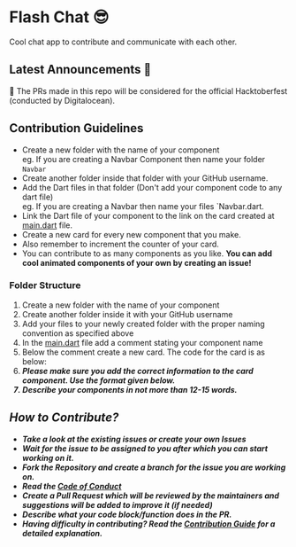 # Flash Chat 😎

Cool chat app to contribute and communicate with each other.

## Latest Announcements 📢

🔴 The PRs made in this repo will be considered for the official Hacktoberfest (conducted by Digitalocean).

## Contribution Guidelines

- Create a new folder with the name of your component <br> eg. If you are creating a Navbar Component then name your folder `Navbar`
- Create another folder inside that folder with your GitHub username.
- Add the Dart files in that folder (Don't add your component code to any dart file) <br> eg. If you are creating a Navbar then name your files `Navbar.dart.
- Link the Dart file of your component to the link on the card created at [main.dart](https://github.com/DarpanNeve/flash-chat/lib/main.dart) file.
- Create a new card for every new component that you make.
- Also remember to increment the counter of your card.
- You can contribute to as many components as you like. <b>You can add cool animated components of your own by creating an issue!</b>

### Folder Structure

1. Create a new folder with the name of your component
2. Create another folder inside it with your GitHub username
3. Add your files to your newly created folder with the proper naming convention as specified above
4. In the [main.dart](https://github.com/DarpanNeve/flash-chat/lib/main.dart) file add a comment stating your component name
5. Below the comment create a new card. The code for the card is as below: <br>
6. <b><i> Please make sure you add the correct information to the card component. Use the format given below.
7. Describe your components in not more than 12-15 words.
## How to Contribute?

- Take a look at the existing issues or create your own Issues
- Wait for the issue to be assigned to you after which you can start working on it.
- Fork the Repository and create a branch for the issue you are working on.
- Read the [Code of Conduct](CODE_OF_CONDUCT.md)
- Create a Pull Request which will be reviewed by the maintainers and suggestions will be added to improve it (if needed)
- Describe what your code block/function does in the PR.
- Having difficulty in contributing? Read the [Contribution Guide](CONTRIBUTING.md) for a detailed explanation.
